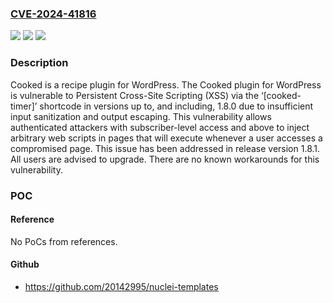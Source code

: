 ### [CVE-2024-41816](https://cve.mitre.org/cgi-bin/cvename.cgi?name=CVE-2024-41816)
![](https://img.shields.io/static/v1?label=Product&message=Cooked&color=blue)
![](https://img.shields.io/static/v1?label=Version&message=%3D%20%3C%201.8.1%20&color=brighgreen)
![](https://img.shields.io/static/v1?label=Vulnerability&message=CWE-79%3A%20Improper%20Neutralization%20of%20Input%20During%20Web%20Page%20Generation%20('Cross-site%20Scripting')&color=brighgreen)

### Description

Cooked is a recipe plugin for WordPress. The Cooked plugin for WordPress is vulnerable to Persistent Cross-Site Scripting (XSS) via the ‘[cooked-timer]’ shortcode in versions up to, and including, 1.8.0 due to insufficient input sanitization and output escaping. This vulnerability allows authenticated attackers with subscriber-level access and above to inject arbitrary web scripts in pages that will execute whenever a user accesses a compromised page. This issue has been addressed in release version 1.8.1. All users are advised to upgrade. There are no known workarounds for this vulnerability.

### POC

#### Reference
No PoCs from references.

#### Github
- https://github.com/20142995/nuclei-templates

